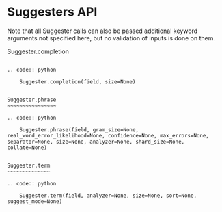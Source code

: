 Suggesters API
==============

Note that all Suggester calls can also be passed additional keyword arguments not specified here, but no validation of inputs is done on them.




Suggester.completion
~~~~~~~~~~~~~~~~~~~~

.. code:: python

    Suggester.completion(field, size=None)


Suggester.phrase
~~~~~~~~~~~~~~~~

.. code:: python

    Suggester.phrase(field, gram_size=None, real_word_error_likelihood=None, confidence=None, max_errors=None, separator=None, size=None, analyzer=None, shard_size=None, collate=None)


Suggester.term
~~~~~~~~~~~~~~

.. code:: python

    Suggester.term(field, analyzer=None, size=None, sort=None, suggest_mode=None)

